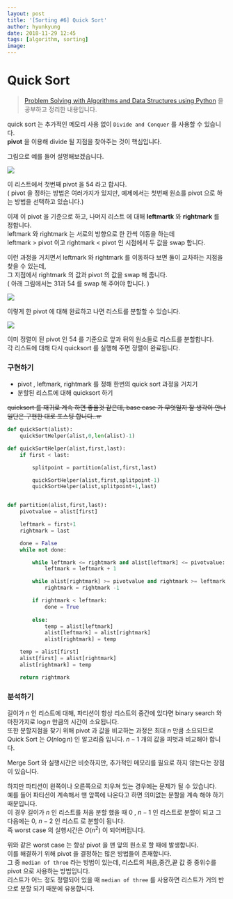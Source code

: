 ```yaml
---
layout: post
title: '[Sorting #6] Quick Sort'
author: hyunkyung
date: 2018-11-29 12:45
tags: [algorithm, sorting]
image: 
---
```


# Quick Sort



> [Problem Solving with Algorithms and Data Structures using Python](http://interactivepython.org/runestone/static/pythonds/SortSearch/TheBubbleSort.html) 을 공부하고 정리한 내용입니다.



quick sort 는 추가적인 메모리 사용 없이 ``Divide and Conquer`` 를 사용할 수 있습니다.<br>**pivot** 을 이용해 divide 될 지점을 찾아주는 것이 핵심입니다.

그림으로 예를 들어 설명해보겠습니다.

![](http://interactivepython.org/runestone/static/pythonds/_images/firstsplit.png)

이 리스트에서 첫번째 pivot 을 54 라고 합시다.<br>( pivot 을 정하는 방법은 여러가지가 있지만, 예제에서는 첫번째 원소를 pivot 으로 하는 방법을 선택하고 있습니다.)



이제 이 pivot 을 기준으로 하고, 나머지 리스트 에 대해 **leftmartk** 와 **rightmark** 를 정합니다.<br>leftmark 와 rightmark 는 서로의 방향으로 한 칸씩 이동을 하는데<br>leftmark > pivot 이고 rightmark < pivot 인 시점에서 두 값을 swap 합니다.

이런 과정을 거치면서 leftmark 와 rightmark 를 이동하다 보면 둘이 교차하는 지점을 찾을 수 있는데,<br>그 지점에서 rightmark 의 값과 pivot 의 값을 swap 해 줍니다.<br>( 아래 그림에서는 31과 54 를 swap 해 주어야 합니다. )

![](http://interactivepython.org/runestone/static/pythonds/_images/partitionA.png)



이렇게 한 pivot 에 대해 완료하고 나면 리스트를 분할할 수 있습니다.

![](http://interactivepython.org/runestone/static/pythonds/_images/partitionB.png)

이미 정렬이 된 pivot 인 54 를 기준으로 앞과 뒤의 원소들로 리스트를 분할합니다.<br>각 리스트에 대해 다시 quicksort 를 실행해 주면 정렬이 완료됩니다.



### 구현하기

- pivot , leftmark, rightmark 를 정해 한번의 quick sort 과정을 거치기
- 분할된 리스트에 대해 quicksort 하기

~~quicksort 를 재귀로 계속 하면 좋을것 같은데, base case 가 무엇일지 잘 생각이 안나 일단은 구현한 대로 포스팅 합니다..ㅠ~~



```python
def quickSort(alist):
    quickSortHelper(alist,0,len(alist)-1)

def quickSortHelper(alist,first,last):
    if first < last:

        splitpoint = partition(alist,first,last)

        quickSortHelper(alist,first,splitpoint-1)
        quickSortHelper(alist,splitpoint+1,last)


def partition(alist,first,last):
    pivotvalue = alist[first]

    leftmark = first+1
    rightmark = last

    done = False
    while not done:

        while leftmark <= rightmark and alist[leftmark] <= pivotvalue:
            leftmark = leftmark + 1

        while alist[rightmark] >= pivotvalue and rightmark >= leftmark:
            rightmark = rightmark -1

        if rightmark < leftmark:
            done = True
        
        else:
            temp = alist[leftmark]
            alist[leftmark] = alist[rightmark]
            alist[rightmark] = temp

    temp = alist[first]
    alist[first] = alist[rightmark]
    alist[rightmark] = temp

    return rightmark
```



### 분석하기

길이가 $n$ 인 리스트에 대해, 파티션이 항상 리스트의 중간에 있다면 binary search 와 마찬가지로 $\log n$ 만큼의 시간이 소요됩니다.<br>또한 분할지점을 찾기 위해 pivot 과 값을 비교하는 과정은 최대 $n$ 만큼 소요되므로 Quick Sort 는 $O(n\log n)$  인 알고리즘 입니다.   $n-1$ 개의 값을 피벗과 비교해야 합니다.<br>

Merge Sort 와 실행시간은 비슷하지만, 추가적인 메모리를 필요로 하지 않는다는 장점이 있습니다.

하지만 파티션이 왼쪽이나 오른쪽으로 치우쳐 있는 경우에는 문제가 될 수 있습니다. <br>예를 들어 파티션이 계속해서 맨 앞쪽에 나온다고 하면 의미없는 분할을 계속 해야 하기 때문입니다.<br>이 경우 길이가 $n$ 인 리스트를 처음 분할 했을 때  $0$ , $n-1$  인 리스트로 분할이 되고 그 다음에는 $0$, $n-2$  인 리스트 로 분할이 됩니다.<br>즉 worst case 의 실행시간은 $O(n^{2})$ 이 되어버립니다.

위와 같은 worst case 는 항상 pivot 을 맨 앞의 원소로 할 때에 발생합니다.<br>이를 해결하기 위해 pivot 을 결정하는 많은 방법들이 존재합니다.<br>그 중 ``median of three`` 라는 방법이 있는데, 리스트의 처음,중간,끝 값 중 중위수를 pivot 으로 사용하는 방법입니다.<br>리스트가 어느 정도 정렬되어 있을 때 ``median of three`` 를 사용하면 리스트가 거의 반으로 분할 되기 때문에 유용합니다.